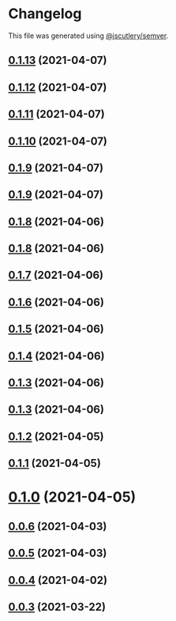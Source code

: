 # Changelog

This file was generated using [@jscutlery/semver](https://github.com/jscutlery/semver).

## [0.1.13](https://github.com/juicycleff/ultimate-backend/compare/v0.1.12...v0.1.13) (2021-04-07)



## [0.1.12](https://github.com/juicycleff/ultimate-backend/compare/v0.1.11...v0.1.12) (2021-04-07)



## [0.1.11](https://github.com/juicycleff/ultimate-backend/compare/v0.1.10...v0.1.11) (2021-04-07)



## [0.1.10](https://github.com/juicycleff/ultimate-backend/compare/v0.1.9...v0.1.10) (2021-04-07)



## [0.1.9](https://github.com/juicycleff/ultimate-backend/compare/v0.1.8...v0.1.9) (2021-04-07)



## [0.1.9](https://github.com/juicycleff/ultimate-backend/compare/v0.1.8...v0.1.9) (2021-04-07)



## [0.1.8](https://github.com/juicycleff/ultimate-backend/compare/v0.1.7...v0.1.8) (2021-04-06)



## [0.1.8](https://github.com/juicycleff/ultimate-backend/compare/v0.1.7...v0.1.8) (2021-04-06)



## [0.1.7](https://github.com/juicycleff/ultimate-backend/compare/v0.1.6...v0.1.7) (2021-04-06)



## [0.1.6](https://github.com/juicycleff/ultimate-backend/compare/v0.1.5...v0.1.6) (2021-04-06)



## [0.1.5](https://github.com/juicycleff/ultimate-backend/compare/v0.1.4...v0.1.5) (2021-04-06)



## [0.1.4](https://github.com/juicycleff/ultimate-backend/compare/v0.1.3...v0.1.4) (2021-04-06)



## [0.1.3](https://github.com/juicycleff/ultimate-backend/compare/v0.1.2...v0.1.3) (2021-04-06)



## [0.1.3](https://github.com/juicycleff/ultimate-backend/compare/v0.1.2...v0.1.3) (2021-04-06)



## [0.1.2](https://github.com/juicycleff/ultimate-backend/compare/v0.1.1...v0.1.2) (2021-04-05)



## [0.1.1](https://github.com/juicycleff/ultimate-backend/compare/v0.1.0...v0.1.1) (2021-04-05)



# [0.1.0](https://github.com/juicycleff/ultimate-backend/compare/v0.0.6...v0.1.0) (2021-04-05)



## [0.0.6](https://github.com/juicycleff/ultimate-backend/compare/v0.0.5...v0.0.6) (2021-04-03)



## [0.0.5](https://github.com/juicycleff/ultimate-backend/compare/v0.0.4...v0.0.5) (2021-04-03)



## [0.0.4](https://github.com/juicycleff/ultimate-backend/compare/v0.0.3...v0.0.4) (2021-04-02)



## [0.0.3](https://github.com/juicycleff/ultimate-backend/compare/v0.0.2...v0.0.3) (2021-03-22)

